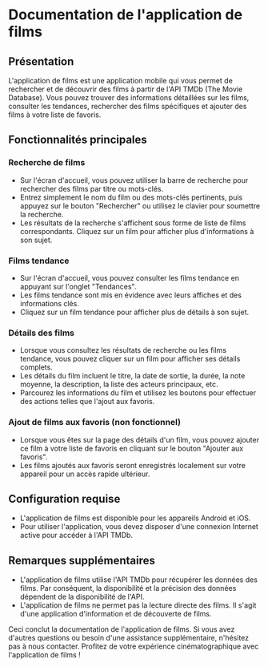 # Documentation de l'application de films

## Présentation
L'application de films est une application mobile qui vous permet de rechercher et de découvrir des films à partir de l'API TMDb (The Movie Database). Vous pouvez trouver des informations détaillées sur les films, consulter les tendances, rechercher des films spécifiques et ajouter des films à votre liste de favoris.

## Fonctionnalités principales

### Recherche de films
- Sur l'écran d'accueil, vous pouvez utiliser la barre de recherche pour rechercher des films par titre ou mots-clés.
- Entrez simplement le nom du film ou des mots-clés pertinents, puis appuyez sur le bouton "Rechercher" ou utilisez le clavier pour soumettre la recherche.
- Les résultats de la recherche s'affichent sous forme de liste de films correspondants. Cliquez sur un film pour afficher plus d'informations à son sujet.

### Films tendance
- Sur l'écran d'accueil, vous pouvez consulter les films tendance en appuyant sur l'onglet "Tendances".
- Les films tendance sont mis en évidence avec leurs affiches et des informations clés.
- Cliquez sur un film tendance pour afficher plus de détails à son sujet.

### Détails des films
- Lorsque vous consultez les résultats de recherche ou les films tendance, vous pouvez cliquer sur un film pour afficher ses détails complets.
- Les détails du film incluent le titre, la date de sortie, la durée, la note moyenne, la description, la liste des acteurs principaux, etc.
- Parcourez les informations du film et utilisez les boutons pour effectuer des actions telles que l'ajout aux favoris.

### Ajout de films aux favoris (non fonctionnel)
- Lorsque vous êtes sur la page des détails d'un film, vous pouvez ajouter ce film à votre liste de favoris en cliquant sur le bouton "Ajouter aux favoris".
- Les films ajoutés aux favoris seront enregistrés localement sur votre appareil pour un accès rapide ultérieur.

## Configuration requise
- L'application de films est disponible pour les appareils Android et iOS.
- Pour utiliser l'application, vous devez disposer d'une connexion Internet active pour accéder à l'API TMDb.

## Remarques supplémentaires
- L'application de films utilise l'API TMDb pour récupérer les données des films. Par conséquent, la disponibilité et la précision des données dépendent de la disponibilité de l'API.
- L'application de films ne permet pas la lecture directe des films. Il s'agit d'une application d'information et de découverte de films.

Ceci conclut la documentation de l'application de films. Si vous avez d'autres questions ou besoin d'une assistance supplémentaire, n'hésitez pas à nous contacter. Profitez de votre expérience cinématographique avec l'application de films !

